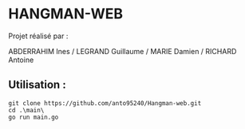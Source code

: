 # HANGMAN-WEB

Projet réalisé par : 

ABDERRAHIM Ines / LEGRAND Guillaume / MARIE Damien / RICHARD Antoine

## Utilisation : 
    
    git clone https://github.com/anto95240/Hangman-web.git 
    cd .\main\
    go run main.go
    